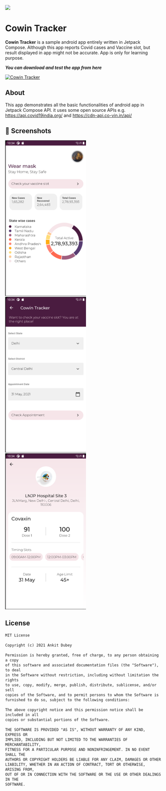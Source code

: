 ![](media/FoodiumHeader.png)

# Cowin Tracker

**Cowin Tracker** is a sample android app entirely written in Jetpack Compose. Although this app reports Covid cases and Vaccine slot, but result displayed in app might not be accurate. App is only for learning purpose.

***You can download and test the app from here***

[![Cowin Tracker](https://img.shields.io/badge/CowinTracker-APK-green.svg?style=for-the-badge&logo=android)](https://github.com/ankitdubey021/CowinTracker/releases/download/v1.0-alpha/cowin_tracker.apk)

## About
This app demonstrates all the basic functionalities of android app in Jetpack Compose API. 
it uses some open source APIs e.g. https://api.covid19india.org/ and https://cdn-api.co-vin.in/api/


## :camera_flash: Screenshots
<!-- You can add more screenshots here if you like -->
<img src="/media/img2.png" width="260">&emsp;<img src="/media/img3.png" width="260">&emsp;<img src="/media/img1.png" width="260">

## License
```
MIT License

Copyright (c) 2021 Ankit Dubey

Permission is hereby granted, free of charge, to any person obtaining a copy
of this software and associated documentation files (the "Software"), to deal
in the Software without restriction, including without limitation the rights
to use, copy, modify, merge, publish, distribute, sublicense, and/or sell
copies of the Software, and to permit persons to whom the Software is
furnished to do so, subject to the following conditions:

The above copyright notice and this permission notice shall be included in all
copies or substantial portions of the Software.

THE SOFTWARE IS PROVIDED "AS IS", WITHOUT WARRANTY OF ANY KIND, EXPRESS OR
IMPLIED, INCLUDING BUT NOT LIMITED TO THE WARRANTIES OF MERCHANTABILITY,
FITNESS FOR A PARTICULAR PURPOSE AND NONINFRINGEMENT. IN NO EVENT SHALL THE
AUTHORS OR COPYRIGHT HOLDERS BE LIABLE FOR ANY CLAIM, DAMAGES OR OTHER
LIABILITY, WHETHER IN AN ACTION OF CONTRACT, TORT OR OTHERWISE, ARISING FROM,
OUT OF OR IN CONNECTION WITH THE SOFTWARE OR THE USE OR OTHER DEALINGS IN THE
SOFTWARE.
```

